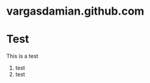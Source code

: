 # vargasdamian.github.com
<!DOCTYPE HTML>
<html>
<head>
<title>Damian's Website</title>
</head>
<body>
<h1>Test</h1>
<p1>This is a test</p>
<ol>
<li>test</li>
<li>test</li>
</body>
</html>
